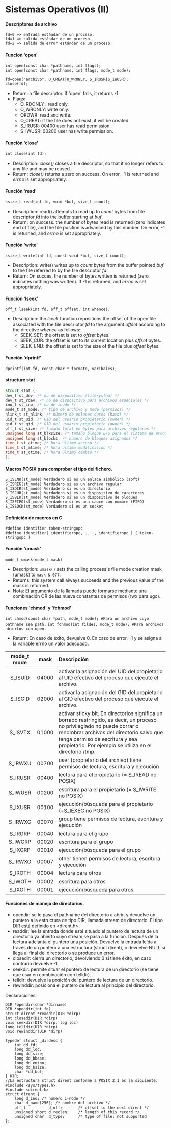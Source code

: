 # Sistemas Operativos (II)
#### Descriptores de archivo
```
fd=0 => entrada estándar de un proceso.
fd=1 => salida estándar de un proceso.
fd=2 => salida de error estándar de un proceso.
```
#### Funcion 'open'
```
int open(const char *pathname, int flags);
int open(const char *pathname, int flags, mode_t mode);

fd=open("archivo", O_CREAT|O_WRONLY, S_IRUSR|S_IWUSR);
close(fd);
```
* Return: a file descriptor. If 'open' fails, it returns -1.
* Flags:
	* O_RDONLY : read only.
	* O_WRONLY: write only.
	* ORDWR: read and write.
	* O_CREAT: if the file does not exist, it will be created.
	* S_IRUSR: 00400 user has read permission.
	* S_IWUSR: 00200 user has write permission.
#### Función 'close'
```
int close(int fd);
```
* Description: *close()* closes a file descriptor, so that it no longer refers to any file and may be reused.
* Return: *close()* returns a zero on success. On error, -1 is returned and *errno* is set appropriately.
#### Función 'read'
```
ssize_t read(int fd, void *buf, size_t count);
```
* Description: read() attempts to read up to *count* bytes from file descriptor *fd* into the buffer starting at *buf*.
* Return: on success. the number of bytes read is returned (zero indicates end of file), and the file position is advanced by this number. On error, -1 is returned, and *errno* is set appropriately. 
#### Función 'write'
```
ssize_t write(int fd, const void *buf, size_t count);
```
* Description: write() writes up to *count* bytes from the buffer pointed *buf* to the file referred to by the file descriptor *fd*.
* Return: On succes, the number of bytes written is returned (zero indicates nothing was written). If -1 is returned, and *errno* is set appropriately.
#### Función 'lseek'
```
off_t lseek(int fd, off_t offset, int whence);
```
* Description: the *lseek* function repositions the offset of the open file associated with the file descriptor *fd* to the argument *offset* according to the directive *whence* as follows:
	* SEEK_SET: the offset is set to *offset* bytes.
	* SEEK_CUR: the offset is set to its current location plus *offset* bytes.
	* SEEK_END: the offset is set to the size of the file plus *offset* bytes.

#### Función 'dprintf'
`dprintf(int fd, const char * formato, varibales);`

#### structure stat

~~~C
struct stat {
dev_t st_dev; /* no de dispositivo (filesystem) */
dev_t st_rdev; /* no de dispositivo para archivos especiales */
ino_t st_ino; /* no de inodo */
mode_t st_mode; /* tipo de archivo y mode (permisos) */
nlink_t st_nlink; /* número de enlaces duros (hard) */
uid_t st_uid; /* UID del usuario propietario (owner) */
gid_t st_gid; /* GID del usuario propietario (owner) */
off_t st_size; /* tamaño total en bytes para archivos regulares */
unsigned long st_blksize; /* tamaño bloque E/S para el sistema de archivos*/
unsigned long st_blocks; /* número de bloques asignados */
time_t st_atime; /* hora último acceso */
time_t st_mtime; /* hora última modificación */
time_t st_ctime; /* hora último cambio */
};
~~~

#### Macros POSIX para comprobar el tipo del fichero.

~~~
S_ISLNK(st_mode) Verdadero si es un enlace simbólico (soft)
S_ISREG(st_mode) Verdadero si es un archivo regular
S_ISDIR(st_mode) Verdadero si es un directorio
S_ISCHR(st_mode) Verdadero si es un dispositivo de caracteres
S_ISBLK(st_mode) Verdadero si es un dispositivo de bloques
S_ISFIFO(st_mode) Verdadero si es una cauce con nombre (FIFO)
S_ISSOCK(st_mode) Verdadero si es un socket
~~~

#### Definición de macros en C

~~~
#define identifier token-stringopc
#define identifier( identifieropc, ... , identifieropc ) ( token-stringopc )
~~~
#### Función 'umask'
`mode_t umask(mode_t mask)`

* Description: `umask()` sets the calling process's file mode creation mask (umask) to `mask & 077`.
* Returns: this system call always succeeds and the previous value of the mask is returned.
* Nota: El argumento de la llamada puede formarse mediante una combinación OR de las nueve constantes de permisos (rwx para ugo).

#### Funciones 'chmod' y 'fchmod'

`int chmod(const char *path, mode_t mode); #Para un archivo cuyo pathname sea path.`
`int fchmod(int fildes, mode_t mode); #Para archivos abiertos con open.`
* Return: En caso de éxito, devuelve 0. En caso de error, -1 y se asigna a la variable errno un valor adecuado.

| mode_t mode| mask | Descripción|
|:-----:|:----:|:----------------------|
|S_ISUID| 04000 |activar la asignación del UID del propietario al UID efectivo del proceso que ejecute el archivo.|
|S_ISGID |02000| activar la asignación del GID del propietario al GID efectivo del proceso que ejecute el archivo.|
|S_ISVTX |01000| activar sticky bit. En directorios significa un borrado restringido, es decir, un proceso no privilegiado no puede borrar o renombrar archivos del directorio salvo que tenga permiso de escritura y sea propietario. Por ejemplo se utiliza en el directorio /tmp.
|S_IRWXU |00700| user (propietario del archivo) tiene permisos de lectura, escritura y ejecución|
|S_IRUSR |00400 |lectura para el propietario (= S_IREAD no POSIX)|
|S_IWUSR| 00200| escritura para el propietario (= S_IWRITE no POSIX)|
|S_IXUSR |00100| ejecución/búsqueda para el propietario (=S_IEXEC no POSIX)|
|S_IRWXG |00070| group tiene permisos de lectura, escritura y ejecución|
|S_IRGRP |00040 |lectura para el grupo|
|S_IWGRP |00020| escritura para el grupo|
|S_IXGRP |00010 |ejecución/búsqueda para el grupo|
|S_IRWXO |00007| other tienen permisos de lectura, escritura y ejecución|
|S_IROTH |00004 |lectura para otros|
|S_IWOTH |00002| escritura para otros|
|S_IXOTH |00001 |ejecución/búsqueda para otros|



#### Funciones de manejo de directorios.

* opendir: se le pasa el pathname del directorio a abrir, y devuelve un puntero a la estructura de
tipo DIR, llamada stream de directorio. El tipo DIR está definido en <dirent.h>.
* readdir: lee la entrada donde esté situado el puntero de lectura de un directorio ya abierto cuyo stream se pasa a la función. Después de la lectura adelanta el puntero una posición. Devuelve la entrada leída a través de un puntero a una estructura (struct dirent), o devuelve NULL si llega al final del directorio o se produce un error.
* closedir: cierra un directorio, devolviendo 0 si tiene éxito, en caso contrario devuelve -1.
* seekdir: permite situar el puntero de lectura de un directorio (se tiene que usar en combinación con telldir).
* telldir: devuelve la posición del puntero de lectura de un directorio.
* rewinddir: posiciona el puntero de lectura al principio del directorio.

Declaraciones: 
~~~~~
DIR *opendir(char *dirname)
DIR *opendir(int fd)
struct dirent *readdir(DIR *dirp)
int closedir(DIR *dirp)
void seekdir(DIR *dirp, log loc)
long telldir(DIR *dirp)
void rewinddir(DIR *dirp)

typedef struct _dirdesc {
	int dd_fd;
	long dd_loc;
	long dd_size;
	long dd_bbase;
	long dd_entno;
	long dd_bsize;
	char *dd_buf;
} DIR;
//La estructura struct dirent conforme a POSIX 2.1 es la siguiente:
#include <sys/types.h>
#include <dirent.h>
struct dirent {
	long d_ino; /* número i-nodo */
	char d_name[256]; /* nombre del archivo */
	off_t          d_off;       /* offset to the next dirent */
	unsigned short d_reclen;    /* length of this record */
	unsigned char  d_type;      /* type of file; not supported
};
~~~~~






















